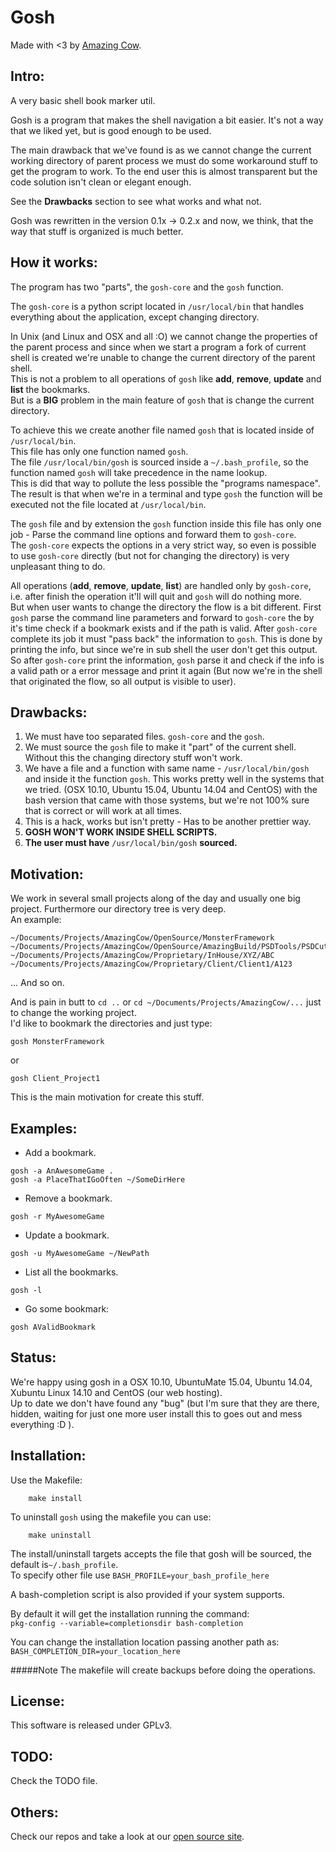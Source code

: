 Gosh
====
Made with <3 by [Amazing Cow](http://www.amazingcow.com).

## Intro:

A very basic shell book marker util.  

Gosh is a program that makes the shell navigation a bit easier. 
It's not a way that we liked yet, but is good enough to be used.

The main drawback that we've found is as we cannot change the current 
working directory of parent process we must do some workaround stuff to get 
the program to work. To the end user this is almost transparent but the 
code solution isn't clean or elegant enough.   

See the **Drawbacks** section to see what works and what not.

Gosh was rewritten in the version 0.1x -> 0.2.x and now, we think, that the
way that stuff is organized is much better.

## How it works:

The program has two "parts", the ```gosh-core``` and the ```gosh``` function. 

The ```gosh-core``` is a python script located in ```/usr/local/bin``` that 
handles everything about the application, except changing directory.   

In Unix (and Linux and OSX and all :O) we cannot change the properties of the 
parent process and since when we start a program a fork of current shell is created
we're unable to change the current directory of the parent shell.   
This is not a problem to all operations of ```gosh``` like **add**, **remove**, **update** 
and **list** the bookmarks.   
But is a **BIG** problem in the main feature of ```gosh``` that is change the
current directory.  

To achieve this we create another file named ```gosh``` that is located inside 
of ```/usr/local/bin```.   
This file has only one function named ```gosh```.   
The file ```/usr/local/bin/gosh``` is sourced inside a ```~/.bash_profile```, so 
the function named ```gosh``` will take precedence in the name lookup.   
This is did that way to pollute the less possible the "programs namespace".   
The result is that when we're in a terminal and type ```gosh``` the function will 
be executed not the file located at ```/usr/local/bin```.

The ```gosh``` file and by extension the ```gosh``` function inside this file 
has only one job - Parse the command line options and forward them to ```gosh-core```.   
The ```gosh-core``` expects the options in a very strict way, so even is possible 
to use ```gosh-core``` directly (but not for changing the directory) is very unpleasant 
thing to do.

All operations (**add**, **remove**, **update**, **list**) are handled only by 
```gosh-core```, i.e. after finish the operation it'll will quit and ```gosh```
will do nothing more.  
But when user wants to change the directory the flow is a bit different. First ```gosh```
parse the command line parameters and forward to ```gosh-core``` the by it's time check 
if a bookmark exists and if the path is valid. After ```gosh-core``` complete its job
it must "pass back" the information to ```gosh```. 
This is done by printing the info, but since we're in sub shell the user don't get this 
output.   
So after ```gosh-core``` print the information, ```gosh``` parse it and check if the info
is a valid path or a error message and print it again (But now we're in the shell that
originated the flow, so all output is visible to user). 

Drawbacks:
-----
1. We must have too separated files. ```gosh-core``` and the ```gosh```.
2. We must source the ```gosh``` file to make it "part" of the current shell. 
Without this the changing directory stuff won't work.
3. We have a file and a function with same name - ```/usr/local/bin/gosh``` and inside
it the function ```gosh```. This works pretty well in the systems that we tried. (OSX 10.10,
Ubuntu 15.04, Ubuntu 14.04 and CentOS) with the bash version that 
came with those systems, but we're not 100% sure that is correct or will work at all times.
4. This is a hack, works but isn't pretty - Has to be another prettier way.
5. **GOSH WON'T WORK INSIDE SHELL SCRIPTS.**
6. **The user must have** ```/usr/local/bin/gosh``` **sourced.**

Motivation:
-----
We work in several small projects along of the day and usually one big project. 
Furthermore our directory tree is very deep.   
An example: 


```
~/Documents/Projects/AmazingCow/OpenSource/MonsterFramework
~/Documents/Projects/AmazingCow/OpenSource/AmazingBuild/PSDTools/PSDCutter
~/Documents/Projects/AmazingCow/Proprietary/InHouse/XYZ/ABC
~/Documents/Projects/AmazingCow/Proprietary/Client/Client1/A123
```

... And so on.

And is pain in butt to ```cd ..``` or ```cd ~/Documents/Projects/AmazingCow/...```
just to change the working project.  
I'd like to bookmark the directories and just type: 

```gosh MonsterFramework```

or 

```gosh Client_Project1```

This is the main motivation for create this stuff.

## Examples:
* Add a bookmark.
        
```
gosh -a AnAwesomeGame .
gosh -a PlaceThatIGoOften ~/SomeDirHere
```
    
* Remove a bookmark.

```
gosh -r MyAwesomeGame 
```

* Update a bookmark.

```
gosh -u MyAwesomeGame ~/NewPath
```
    
* List all the bookmarks.
    
```
gosh -l 
```
    
* Go some bookmark:
    
```
gosh AValidBookmark
```
    
## Status:
We're happy using gosh in a OSX 10.10, UbuntuMate 15.04, Ubuntu 14.04, Xubuntu
Linux 14.10 and CentOS (our web hosting).      
Up to date we don't have found any "bug" (but I'm sure that they are there, hidden, waiting
for just one more user install this to goes out and mess everything :D ).

## Installation:
Use the Makefile:

```
    make install 
```

To uninstall ```gosh``` using the makefile you can use:

```
    make uninstall
```

The install/uninstall targets accepts the file that gosh will be sourced, the default is```~/.bash_profile```.   
To specify other file use ```BASH_PROFILE=your_bash_profile_here```

A bash-completion script is also provided if your system supports.  

By default it will get the installation running the command:   
```pkg-config --variable=completionsdir bash-completion```   

You can change the installation location passing another path as:   
```BASH_COMPLETION_DIR=your_location_here```

#####Note 
The makefile will create backups before doing the operations.

## License:
This software is released under GPLv3.

## TODO:
Check the TODO file.

## Others:
Check our repos and take a look at our [open source site](http://opensource.amazingcow.com).
